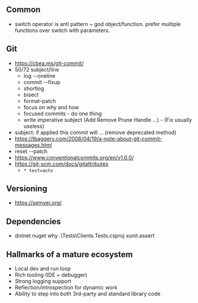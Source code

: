 ## Common
* switch operator is anti pattern ~ god object/function. prefer multiple functions over switch with parameters.

## Git
* https://cbea.ms/git-commit/
* 50/72 subject/line
  * log --oneline
  * commit --fixup
  * shortlog
  * bisect
  * format-patch
  * focus on why and how
  * focused commits - do one thing
  * write imperative subject (Add Remove Prune Handle ...) - (Fix usually useless)
* subject: if applied this commit will ... (remove deprecated method) 
* https://tbaggery.com/2008/04/19/a-note-about-git-commit-messages.html
* reset --patch
* https://www.conventionalcommits.org/en/v1.0.0/
* https://git-scm.com/docs/gitattributes
  * `* text=auto`

## Versioning
* https://semver.org/

## Dependencies
* dotnet nuget why .\Tests\Clients.Tests.csproj xunit.assert

## Hallmarks of a mature ecosystem
* Local dev and run loop
* Rich tooling (IDE + debugger)
* Strong logging support
* Reflection/introspection for dynamic work
* Ability to step into both 3rd-party and standard library code
